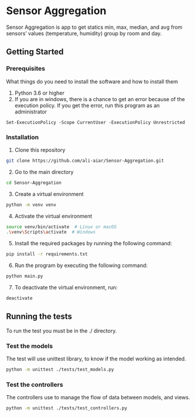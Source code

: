 # Sensor Aggregation
Sensor Aggregation is app to get statics min, max, median, and avg from sensors’ values (temperature, humidity) group by room and day.
## Getting Started
### Prerequisites
What things do you need to install the software and how to install them
1. Python 3.6 or higher
2. If you are in windows, there is a chance to get an error because of the execution policy. If you get the error, run this program as an administrator
```console
Set-ExecutionPolicy -Scope CurrentUser -ExecutionPolicy Unrestricted
```
### Installation
1. Clone this repository
```bash
git clone https://github.com/ali-aiar/Sensor-Aggregation.git
```
2. Go to the main directory 
```bash
cd Sensor-Aggregation
```
3. Create a virtual environment 
```bash
python -m venv venv
```
4. Activate the virtual environment
```bash
source venv/bin/activate  # Linux or macOS
.\venv\Scripts\activate  # Windows
```
5. Install the required packages by running the following command:
```bash
pip install -r requirements.txt
```
6. Run the program by executing the following command:
```bash
python main.py
```
7. To deactivate the virtual environment, run:
```bash
deactivate
```
## Running the tests
To run the test you must be in the ./ directory. 
### Test the models
The test will use unittest library, to know if the model working as intended.
```bash
python -m unittest ./tests/test_models.py
```
### Test the controllers
The controllers use to manage the flow of data between models, and views. 
```bash
python -m unittest ./tests/test_controllers.py
```
